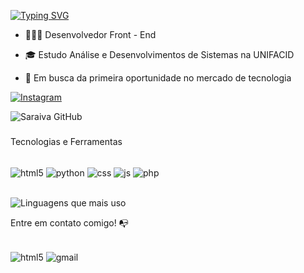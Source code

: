 [![Typing SVG](https://readme-typing-svg.demolab.com?font=Fira+Code&pause=1000&width=435&lines=+Hello+world%2C+my+name+is+Tiago)](https://git.io/typing-svg)

- 👩🏻‍💻 Desenvolvedor Front - End

- 🎓 Estudo Análise e Desenvolvimentos de Sistemas na UNIFACID

- 🎯 Em busca da primeira oportunidade no mercado de tecnologia

[![Instagram](https://img.shields.io/badge/Instagram-E4405F?style=for-the-badge&logo=instagram&logoColor=white)]()

![Saraiva GitHub](https://github-readme-stats.vercel.app/api?username=Saraiva-dev-br&show_icons=true&theme=dracula)
###
Tecnologias e Ferramentas
<div style="display: inline_block"><br/>
  <img align="center" alt="html5" src="https://img.shields.io/badge/HTML-239120?style=for-the-badge&logo=html5&logoColor=white"/>
 <img align="center" alt="python" src="https://img.shields.io/badge/Python-3776AB?style=for-the-badge&logo=python&logoColor=white"/>
  <img align="center" alt="css" src="https://img.shields.io/badge/CSS-239120?&style=for-the-badge&logo=css3&logoColor=white"/>
   <img align="center" alt="js" src="https://img.shields.io/badge/JavaScript-F7DF1E?style=for-the-badge&logo=javascript&logoColor=black"/>
    <img align="center" alt="php" src="https://img.shields.io/badge/PHP-777BB4?style=for-the-badge&logo=php&logoColor=white"/>
</div><br>

![Linguagens que mais uso](https://github-readme-stats.vercel.app/api/top-langs/?username=Saraiva-dev-br&hide_progress=true)

Entre em contato comigo! 📭

<div style="display: inline_block"><br/>
  <img align="center" alt="html5" src="https://img.shields.io/badge/LinkedIn-0077B5?style=for-the-badge&logo=linkedin&logoColor=white"/>
 <img align="center" alt="gmail" src="https://img.shields.io/badge/Gmail-D14836?style=for-the-badge&logo=gmail&logoColor=white"/>

